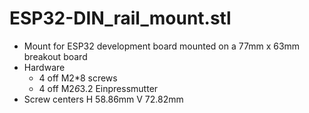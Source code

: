 # ESP32-DIN_rail_mount.stl
- Mount for ESP32 development board mounted on a 77mm x 63mm breakout board
- Hardware
  - 4 off M2*8 screws
  - 4 off M2*6*3.2 Einpressmutter
- Screw centers H 58.86mm V 72.82mm
